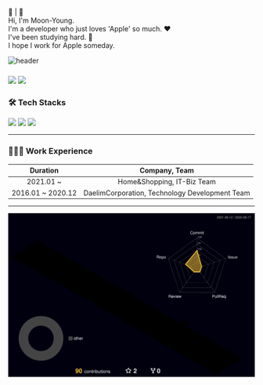 ⏾ |  <br>
Hi, I'm Moon-Young. <br>
I'm a developer who just loves 'Apple' so much. ❤︎ <br>
I've been studying hard. 👋 <br>
I hope I work for Apple someday.

![header](https://capsule-render.vercel.app/api?type=waving&color=gradient&width=100&height=300&section=header&text=Moon🌙Young%20&fontSize=80)

### <a href="https://moon-young.notion.site/iOS-9961134638164c9faac2782496371556" target="_blank" rel="noopener"><img src="https://img.shields.io/badge/-Resume-black?logo=notion&logoColor=white?style=flat"/></a> <a href="https://www.linkedin.com/in/moonyoung-kim-75761824b" target="_blank" rel="noopener"><img src="https://img.shields.io/badge/LinkedIn-0077B5?logo=LinkedIn&logoColor=white?style=flat" /></a>

### 🛠 Tech Stacks
<img src="https://img.shields.io/badge/Swift-F05138?style=flat-square&logo=Swift&logoColor=white"/> <img src="https://img.shields.io/badge/iOS-black?style=flat-square&logo=Apple&logoColor=white"/> <img src="https://img.shields.io/badge/Xcode-147efb?style=flat-square&logo=Xcode&logoColor=white"/>

---
### 👨🏻‍💻 Work Experience

|Duration|Company, Team|
|:---:|:---:|
|2021.01 ~ |Home&Shopping, IT-Biz Team|
|2016.01 ~ 2020.12|DaelimCorporation, Technology Development Team|
---

![](./profile-3d-contrib/profile-night-rainbow.svg)

